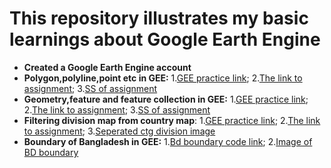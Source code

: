 # This repository illustrates my basic learnings about Google Earth Engine



*   **Created a Google Earth Engine account**
*   **Polygon,polyline,point etc in GEE:** 1.[GEE practice link](https://code.earthengine.google.com/b7d5249c0bedde8d0918555c9a783ad3); 2.[The link to assignment](https://github.com/Ashik-Abdullah-Chowdhury/Basic-GEE-Practice-1/blob/main/GEE-rectangle%2Cpolygon%2Cpoint.js);
  3.[SS of assignment](https://github.com/Ashik-Abdullah-Chowdhury/Basic-GEE-Practice-1/blob/main/Rectangle%2Cpolygon%2Cpoint.png)
*   **Geometry,feature and feature collection in GEE:** 1.[GEE practice link](https://code.earthengine.google.com/9299a8d5974e85d460bf5e581af4efbe); 2.[The link to assignment](https://github.com/Ashik-Abdullah-Chowdhury/Basic-GEE-Practice-1/blob/main/GEE-feature_collection.js); 3.[SS of assignment](https://github.com/Ashik-Abdullah-Chowdhury/Basic-GEE-Practice-1/blob/main/feature_collection.png)
*  **Filtering division map from country map**: 1.[GEE practice link](https://code.earthengine.google.com/4c7953fa08d6c83829363bee1fd99a7f); 2.[The link to assignment](https://github.com/Ashik-Abdullah-Chowdhury/Basic-GEE-Practice-1/blob/main/GEE-ctg_division.js); 3.[Seperated ctg division image](https://github.com/Ashik-Abdullah-Chowdhury/Basic-GEE-Practice-1/blob/main/Boundary%20of%20CTG%20division.png)
*   **Boundary of Bangladesh in GEE:** 1.[Bd boundary code link](https://github.com/Ashik-Abdullah-Chowdhury/Basic-GEE-Practice-1/blob/main/GEE-bd_boundary.js); 2.[Image of BD boundary](https://github.com/Ashik-Abdullah-Chowdhury/Basic-GEE-Practice-1/blob/main/Boundary%20of%20Bangladesh.png)
